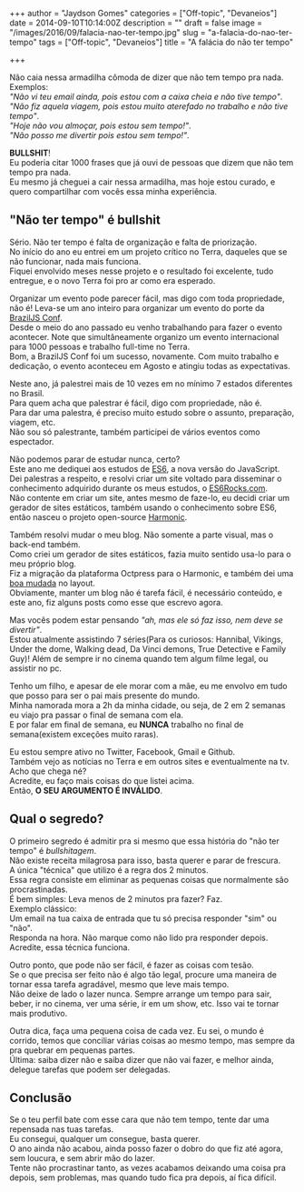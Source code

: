 +++
author = "Jaydson Gomes"
categories = ["Off-topic", "Devaneios"]
date = 2014-09-10T10:14:00Z
description = ""
draft = false
image = "/images/2016/09/falacia-nao-ter-tempo.jpg"
slug = "a-falacia-do-nao-ter-tempo"
tags = ["Off-topic", "Devaneios"]
title = "A falácia do não ter tempo"

+++

Não caia nessa armadilha cômoda de dizer que não tem tempo pra nada.  
Exemplos:  
_"Não vi teu email ainda, pois estou com a caixa cheia e não tive tempo"_.  
_"Não fiz aquela viagem, pois estou muito aterefado no trabalho e não tive tempo"_.  
_"Hoje não vou almoçar, pois estou sem tempo!"_.  
_"Não posso me divertir pois estou sem tempo!"_.  

__BULLSHIT__!  
Eu poderia citar 1000 frases que já ouvi de pessoas que dizem que não tem tempo pra nada.  
Eu mesmo já cheguei a cair nessa armadilha, mas hoje estou curado, e quero compartilhar com vocês essa minha experiência.  

## "Não ter tempo" é bullshit
Sério. Não ter tempo é falta de organização e falta de priorização.  
No início do ano eu entrei em um projeto crítico no Terra, daqueles que se não funcionar, nada mais funciona.  
Fiquei envolvido meses nesse projeto e o resultado foi excelente, tudo entregue, e o novo Terra foi pro ar como era esperado.  

Organizar um evento pode parecer fácil, mas digo com toda propriedade, não é! Leva-se um ano inteiro para organizar um evento do porte da [BrazilJS Conf](http://braziljs.com.br).  
Desde o meio do ano passado eu venho trabalhando para fazer o evento acontecer. Note que simultâneamente organizo um evento internacional para 1000 pessoas e trabalho full-time no Terra.  
Bom, a BrazilJS Conf foi um sucesso, novamente. Com muito trabalho e dedicação, o evento aconteceu em Agosto e atingiu todas as expectativas.  

Neste ano, já palestrei mais de 10 vezes em no mínimo 7 estados diferentes no Brasil.  
Para quem acha que palestrar é fácil, digo com propriedade, não é.  
Para dar uma palestra, é preciso muito estudo sobre o assunto, preparação, viagem, etc.  
Não sou só palestrante, também participei de vários eventos como espectador.  

Não podemos parar de estudar nunca, certo?  
Este ano me dediquei aos estudos de [ES6](http://es6rocks.com), a nova versão do JavaScript.  
Dei palestras a respeito, e resolvi criar um site voltado para disseminar o conhecimento adquirido durante os meus estudos, o [ES6Rocks.com](http://es6rocks.com).  
Não contente em criar um site, antes mesmo de faze-lo, eu decidi criar um gerador de sites estáticos, também usando o conhecimento sobre ES6, então nasceu o projeto open-source [Harmonic](https://github.com/es6rocks/harmonic).  

Também resolvi mudar o meu blog. Não somente a parte visual, mas o back-end também.  
Como criei um gerador de sites estáticos, fazia muito sentido usa-lo para o meu próprio blog.  
Fiz a migração da plataforma Octpress para o Harmonic, e também dei uma [boa mudada](http://jaydson.org/novo-blog-powered-by-harmonic/) no layout.  
Obviamente, manter um blog não é tarefa fácil, é necessário conteúdo, e este ano, fiz alguns posts como esse que escrevo agora.  

Mas vocês podem estar pensando _"ah, mas ele só faz isso, nem deve se divertir"_.  
Estou atualmente assistindo 7 séries(Para os curiosos: Hannibal, Vikings, Under the dome, Walking dead, Da Vinci demons, True Detective e Family Guy)! Além de sempre ir no cinema quando tem algum filme legal, ou assistir no pc.  

Tenho um filho, e apesar de ele morar com a mãe, eu me envolvo em tudo que posso para ser o pai mais presente do mundo.  
Minha namorada mora a 2h da minha cidade, ou seja, de 2 em 2 semanas eu viajo pra passar o final de semana com ela.  
E por falar em final de semana, eu __NUNCA__ trabalho no final de semana(existem exceções muito raras).  

Eu estou sempre ativo no Twitter, Facebook, Gmail e Github.  
Também vejo as notícias no Terra e em outros sites e eventualmente na tv.  
Acho que chega né?  
Acredite, eu faço mais coisas do que listei acima.  
Então, __O SEU ARGUMENTO É INVÁLIDO__.  

## Qual o segredo?
O primeiro segredo é admitir pra si mesmo que essa história do "não ter tempo" é _bullshitagem_.  
Não existe receita milagrosa para isso, basta querer e parar de frescura.  
A única "técnica" que utilizo é a regra dos 2 minutos.  
Essa regra consiste em eliminar as pequenas coisas que normalmente são procrastinadas.  
É bem simples: Leva menos de 2 minutos pra fazer? Faz.  
Exemplo clássico:  
Um email na tua caixa de entrada que tu só precisa responder "sim" ou "não".  
Responda na hora. Não marque como não lido pra responder depois.  
Acredite, essa técnica funciona.  

Outro ponto, que pode não ser fácil, é fazer as coisas com tesão.  
Se o que precisa ser feito não é algo tão legal, procure uma maneira de tornar essa tarefa agradável, mesmo que leve mais tempo.  
Não deixe de lado o lazer nunca. Sempre arrange um tempo para sair, beber, ir no cinema, ver uma série, ir em um show, etc.  Isso vai te tornar mais produtivo.  

Outra dica, faça uma pequena coisa de cada vez. Eu sei, o mundo é corrido, temos que conciliar várias coisas ao mesmo tempo, mas sempre da pra quebrar em pequenas partes.  
Última: saiba dizer não e saiba dizer que não vai fazer, e melhor ainda, delegue tarefas que podem ser delegadas.  

## Conclusão
Se o teu perfil bate com esse cara que não tem tempo, tente dar uma repensada nas tuas tarefas.  
Eu consegui, qualquer um consegue, basta querer.  
O ano ainda não acabou, ainda posso fazer o dobro do que fiz até agora, sem loucura, e sem abrir mão do lazer.  
Tente não procrastinar tanto, as vezes acabamos deixando uma coisa pra depois, sem problemas, mas quando tudo fica pra depois, aí fica difícil.  